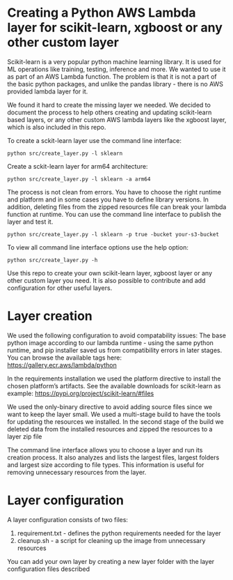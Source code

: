 
# Creating a Python AWS Lambda layer for scikit-learn, xgboost or any other custom layer
Scikit-learn is a very popular python machine learning library. It is used for ML operations like training, testing, inference and more. We wanted to use it as part of an AWS Lambda function. The problem is that it is not a part of the basic python packages, and unlike the pandas library - there is no AWS provided lambda layer for it.

We found it hard to create the missing layer we needed. We decided to document the process to help others creating and updating scikit-learn based layers, or any other custom AWS lambda layers like the xgboost layer, which is also included in this repo.

To create a sckit-learn layer use the command line interface:

```python src/create_layer.py -l sklearn```

Create a sckit-learn layer for arm64 architecture:

```python src/create_layer.py -l sklearn -a arm64```

The process is not clean from errors. You have to choose the right runtime and platform and in some cases you have to define library versions. In addition, deleting files from the zipped resources file can break your lambda function at runtime. You can use the command line interface to publish the layer and test it.

```python src/create_layer.py -l sklearn -p true -bucket your-s3-bucket```

To view all command line interface options use the help option:

```python src/create_layer.py -h```

Use this repo to create your own scikit-learn layer, xgboost layer or any other custom layer you need. It is also possible to contribute and add configuration for other useful layers.

# Layer creation 
We used the following configuration to avoid compatability issues:
The base python image according to our lambda runtime - using the same python runtime, and pip installer saved us from compatibility errors in later stages. You can browse the available tags here: https://gallery.ecr.aws/lambda/python

In the requirements installation we used the platform directive to install the chosen platform’s artifacts. See the available downloads for scikit-learn as example: https://pypi.org/project/scikit-learn/#files

We used the only-binary directive to avoid adding source files since we want to keep the layer small.
We used a multi-stage build to have the tools for updating the resources we installed. In the second stage of the build we deleted data from the installed resources and zipped the resources to a layer zip file

The command line interface allows you to choose a layer and run its creation process. It also analyzes and lists the largest files, largest folders and largest size according to file types. This information is useful for removing unnecessary resources from the layer.


# Layer configuration
A layer configuration consists of two files:
1. requirement.txt - defines the python requirements needed for the layer
2. cleanup.sh - a script for cleaning up the image from unnecessary resources

You can add your own layer by creating a new layer folder with the layer configuration files described

